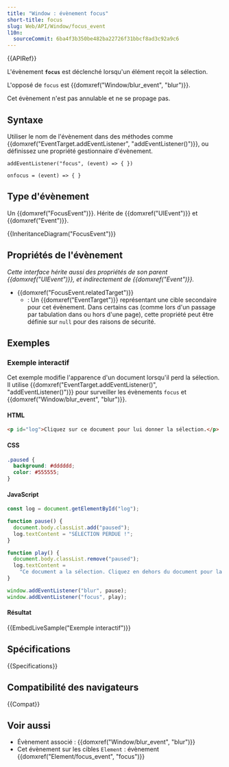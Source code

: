 ```yaml
---
title: "Window : évènement focus"
short-title: focus
slug: Web/API/Window/focus_event
l10n:
  sourceCommit: 6ba4f3b350be482ba22726f31bbcf8ad3c92a9c6
---
```


{{APIRef}}

L'évènement **`focus`** est déclenché lorsqu'un élément reçoit la sélection.

L'opposé de `focus` est {{domxref("Window/blur_event", "blur")}}.

Cet évènement n'est pas annulable et ne se propage pas.

## Syntaxe

Utiliser le nom de l'évènement dans des méthodes comme {{domxref("EventTarget.addEventListener", "addEventListener()")}}, ou définissez une propriété gestionnaire d'évènement.

```js-nolint
addEventListener("focus", (event) => { })

onfocus = (event) => { }
```

## Type d'évènement

Un {{domxref("FocusEvent")}}. Hérite de {{domxref("UIEvent")}} et {{domxref("Event")}}.

{{InheritanceDiagram("FocusEvent")}}

## Propriétés de l'évènement

_Cette interface hérite aussi des propriétés de son parent {{domxref("UIEvent")}}, et indirectement de {{domxref("Event")}}._

- {{domxref("FocusEvent.relatedTarget")}}
  - : Un {{domxref("EventTarget")}} représentant une cible secondaire pour cet évènement. Dans certains cas (comme lors d'un passage par tabulation dans ou hors d'une page), cette propriété peut être définie sur `null` pour des raisons de sécurité.

## Exemples

### Exemple interactif

Cet exemple modifie l'apparence d'un document lorsqu'il perd la sélection. Il utilise {{domxref("EventTarget.addEventListener()", "addEventListener()")}} pour surveiller les évènements `focus` et {{domxref("Window/blur_event", "blur")}}.

#### HTML

```html
<p id="log">Cliquez sur ce document pour lui donner la sélection.</p>
```

#### CSS

```css
.paused {
  background: #dddddd;
  color: #555555;
}
```

#### JavaScript

```js
const log = document.getElementById("log");

function pause() {
  document.body.classList.add("paused");
  log.textContent = "SÉLECTION PERDUE !";
}

function play() {
  document.body.classList.remove("paused");
  log.textContent =
    "Ce document a la sélection. Cliquez en dehors du document pour la perdre.";
}

window.addEventListener("blur", pause);
window.addEventListener("focus", play);
```

#### Résultat

{{EmbedLiveSample("Exemple interactif")}}

## Spécifications

{{Specifications}}

## Compatibilité des navigateurs

{{Compat}}

## Voir aussi

- Évènement associé&nbsp;: {{domxref("Window/blur_event", "blur")}}
- Cet évènement sur les cibles `Element`&nbsp;: évènement {{domxref("Element/focus_event", "focus")}}
